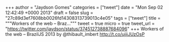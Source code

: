 
+++
author = "Jaydson Gomes"
categories = ["tweet"]
date = "Mon Sep 02 12:42:49 +0000 2013"
draft = false
slug = "27c89d3ef7608bb0026fd14308313739013c4e05"
tags = ["tweet"]
title = """Workers of the web – Braz..."""
tweet = true
micro = true
tweet_url = "https://twitter.com/jaydson/status/374512738887684096"
+++
Workers of the web – BrazilJS 2013  by @thibault_imbert http://t.co/ujijJUzOsP
